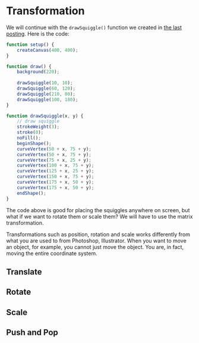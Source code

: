 # Transformation

We will continue with the `drawSquiggle()` function we created in [the last posting](w4-function.md). Here is the code:

```js
function setup() {
	createCanvas(400, 400);
}

function draw() {
	background(220);
	
	drawSquiggle(10, 10);
	drawSquiggle(60, 120);
	drawSquiggle(210, 80);
	drawSquiggle(100, 180);
}

function drawSquiggle(x, y) {
	// draw squiggle
	strokeWeight(3);
	stroke(0);
	noFill();
	beginShape();
	curveVertex(50 + x, 75 + y);
	curveVertex(50 + x, 75 + y);
	curveVertex(75 + x, 25 + y);
	curveVertex(100 + x, 75 + y);
	curveVertex(125 + x, 25 + y);
	curveVertex(150 + x, 75 + y);
	curveVertex(175 + x, 50 + y);
	curveVertex(175 + x, 50 + y);
	endShape();
}
```

The code above is good for placing the squiggles anywhere on screen, but what if we want to rotate them or scale them? We will have to use the matrix transformation.

Transformations such as position, rotation and scale works differently from what you are used to from Photoshop, Illustrator. When you want to move an object, for example, you cannot just move the object. You are, in fact, moving the entire coordinate system.


## Translate


## Rotate


## Scale


## Push and Pop
